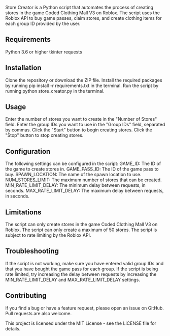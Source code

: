 Store Creator is a Python script that automates the process of creating stores in the game Coded Clothing Mall V3 on Roblox. The script uses the Roblox API to buy game passes, claim stores, and create clothing items for each group ID provided by the user.


## Requirements

Python 3.6 or higher
tkinter
requests

## Installation

Clone the repository or download the ZIP file.
Install the required packages by running pip install -r requirements.txt in the terminal.
Run the script by running python store_creator.py in the terminal.


## Usage

Enter the number of stores you want to create in the "Number of Stores" field.
Enter the group IDs you want to use in the "Group IDs" field, separated by commas.
Click the "Start" button to begin creating stores.
Click the "Stop" button to stop creating stores.


## Configuration

The following settings can be configured in the script:
GAME_ID: The ID of the game to create stores in.
GAME_PASS_ID: The ID of the game pass to buy.
SPAWN_LOCATION: The name of the spawn location to use.
NUM_STORES_LIMIT: The maximum number of stores that can be created.
MIN_RATE_LIMIT_DELAY: The minimum delay between requests, in seconds.
MAX_RATE_LIMIT_DELAY: The maximum delay between requests, in seconds.


## Limitations

The script can only create stores in the game Coded Clothing Mall V3 on Roblox.
The script can only create a maximum of 50 stores.
The script is subject to rate limiting by the Roblox API.


## Troubleshooting

If the script is not working, make sure you have entered valid group IDs and that you have bought the game pass for each group.
If the script is being rate limited, try increasing the delay between requests by increasing the MIN_RATE_LIMIT_DELAY and MAX_RATE_LIMIT_DELAY settings.

## Contributing

If you find a bug or have a feature request, please open an issue on GitHub. Pull requests are also welcome.

This project is licensed under the MIT License - see the LICENSE file for details.
